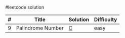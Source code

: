 #leetcode solution

| # | Title | Solution | Difficulty |
|---| ----- | -------- | ---------- |
|9|Palindrome Number|[C](https://github.com/gary87004/leetcode/blob/master/main.c)|easy|


